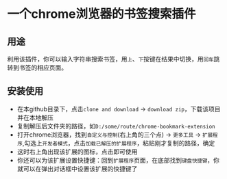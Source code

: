 # 一个chrome浏览器的书签搜索插件
## 用途
利用该插件，你可以输入字符串搜索书签，用`上`、`下`按键在结果中切换，用`回车`跳转到书签的相应页面。

## 安装使用

- 在本github目录下，点击`clone and download` -> `download zip`，下载该项目并在本地解压
- 复制解压后文件夹的路径，如`D:/some/route/chrome-bookmark-extension`
- 打开chrome浏览器，找到`自定义与控制`(右上角的三个点) -> `更多工具` -> `扩展程序`,勾选上`开发者模式`，点击`加载已解压的扩展程序`，粘贴刚才复制的路径，确定
- 这时右上角出现该扩展的图标，点击即可使用
- 你还可以为该扩展设置快捷键：回到`扩展程序`页面，在底部找到`键盘快捷键`，你就可以在弹出对话框中设置该扩展的快捷键了





